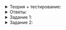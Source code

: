 <details>
<summary>Теория + тестирование:</summary>

# Опасности экспоненты

Логарифм — отличная вещь. Число может быть большим, например сто миллионов, а цифр в нём будет всего девять. Девять операций лучше, чем сто миллионов. Но бывает логарифм «наоборот»‎, который называется «**экспонента**». Он далеко не столь приятен.

В прошлом спринте вы решали задачу о числах Фибоначчи. Эти числа F_n задаются так: F_0 = 0, F_1 = 1, а остальные получаются по формуле F_n = F_{n-1} + F_{n-2}.

Ваше решение могло выглядеть так:

```cpp
#include <cstdint>
#include <iostream>
#include <string>

using namespace std;

// числа Фибоначчи довольно быстро растут, используем int64_t
int64_t F(int i) {
    // тут обработаем i == 0 и i == 1
    if (i <= 0) {
        return 0;
    }

    if (i == 1) {
        return 1;
    }

    // рекурсивно вызовем саму функцию F
    return F(i - 1) + F(i - 2);
}

int main() {
    int i;

    while (true) {
        cout << "Введите индекс: "s;
        if (!(cin >> i)) {
            break;
        }

        cout << "Fi = "s << F(i) << endl;
    }
}

```

Сомнения может вызвать рекурсия. Ей вычисляется  `F`. Но глубина рекурсии не превышает  `i`. В наших примерах  `i`  будет в пределах 100, что вполне допустимо. На первый взгляд программа работает неплохо:

```cpp
Введите индекс: 0
Fi = 0
Введите индекс: 1
Fi = 1
Введите индекс: 2
Fi = 1
Введите индекс: 3
Fi = 2
Введите индекс: 4
Fi = 3
Введите индекс: 5
Fi = 5
Введите индекс: 6
Fi = 8
Введите индекс: 10
Fi = 55
Введите индекс: 20
Fi = 6765
Введите индекс: 30
Fi = 832040
Введите индекс: 40
Fi = 102334155

```

Но перед вычислением 40-го числа была подозрительная пауза. Введём 45. Поначалу показалось, что программа зависла. Но в конце концов она выдала результат:

```cpp
Введите индекс: 45
Fi = 1134903170

```

У программы такой простой код, но уже явные проблемы с производительностью! Чтобы оценить их, измерим время, внеся изменения в  `main`:

```cpp
...

int main() {
    for (int i = 0; i < 100; ++i) {
        int64_t fi;
        {
            LOG_DURATION("Number "s + std::to_string(i));
            fi = F(i);
        }
        cout << fi << endl;
    }
}

```

Посмотрим, что выдаст программа:

```cpp
Number 0: 0 ms
0
Number 1: 0 ms
1
Number 2: 0 ms
1
...
Number 27: 3 ms
196418
Number 28: 3 ms
317811
Number 29: 7 ms
514229
Number 30: 12 ms
832040
Number 31: 15 ms
1346269
Number 32: 36 ms
2178309
Number 33: 96 ms
3524578
...
Number 43: 4004 ms
433494437
Number 44: 6674 ms
701408733
Number 45: 10793 ms
1134903170
Number 46: 17412 ms
1836311903

```

Проблемы начались примерно с 27-го числа и начали увеличиваться лавинообразно, когда количество миллисекунд само стало напоминать числа Фибоначчи. Если подумать, сколько операций совершит вызов  `F`, можно понять: это вовсе не случайность.  `F`  вызывает две такие же функции и будет работать примерно столько, сколько обе они вместе взятые — точь-в-точь как в формуле самих чисел. Если так пойдёт дальше, для вычисления 80-го числа понадобится примерно восемь лет.

Количество операций возрастает минимум в два раза каждые два числа. Такая сложность называется экспоненциальной и обозначается O(a^N). Как правило, программы, имеющие такую сложность, непригодны для использования, потому что требуют колоссального времени даже при маленьких входных данных.

----------

Известно, что некоторый алгоритм, принимающий на вход N чисел, совершает количество операций примерно 2^N. Также известно, что при вводе десяти чисел время его работы составило одну миллисекунду. Каким примерно будет время работы алгоритма при вводе 100 чисел?

-   Десять миллисекунд
    
-   100 миллисекунд
    
-   Одну минуту
    
-   Несколько часов
    
-   Около суток
    
-   От нескольких месяцев до года
    
-   В районе десяти лет
    
-   Вы шутите? Он будет работать в несколько миллионов раз дольше, чем существует Вселенная!
    

Результат для 100 чисел будет в 2^{90} раз медленнее, чем для десяти. Трудно поверить, но такой алгоритм действительно потребовал бы миллионы миллиардов лет для работы.

----------

Это абсолютно неприемлемая сложность, ведь числа Фибоначчи можно вычислить даже без компьютера, простым сложением в столбик. Числа длинные, работа будет трудоёмкой, но времени понадобится явно меньше. Минус нашего алгоритма в том, что он многократно вычисляет одни и те же числа Фибоначчи, вместо того чтобы сделать это один раз. Чтобы такого не случалось, достаточно постоянно помнить два предыдущих числа:

```cpp
int64_t F2(int i) {
    if (i == 0) {
        return 0;
    }

    int64_t prev0 = 0, prev1 = 1;

    for (int t = 1; t < i; ++t) {
        int64_t next = prev0 + prev1;
        prev0 = prev1;
        prev1 = next;
    }

    return prev1;
}

```

Решение настолько быстрое, что профилировщик даже не может заметить разницы между вычислениями, выдавая каждый раз ноль миллисекунд:

```cpp
Number 0: 0 ms
0
Number 1: 0 ms
1
...
Number 90: 0 ms
2880067194370816120
Number 91: 0 ms
4660046610375530309
Number 92: 0 ms
7540113804746346429
Number 93: 0 ms
-6246583658587674878
Number 94: 0 ms
1293530146158671551
Number 95: 0 ms
-4953053512429003327
Number 96: 0 ms
-3659523366270331776
Number 97: 0 ms
-8612576878699335103
Number 98: 0 ms
6174643828739884737
Number 99: 0 ms
-2437933049959450366

```

На 93-м месте вдруг появилось отрицательное число. Это значит, что результат перестал помещаться в  `int64_t`, и дальнейшее вычисление не имеет смысла.

----------

Посчитайте количество операций сложений при вычислении  `F2(N)`. Дайте наилучшую оценку:

-   O(1)
    
-   O(N)
    
-   O(N^2)
    

Эта таблица наглядно показывает рост асимптотик на нескольких примерах. С экспонентой действительно лучше не связываться.

____________________________________________________________________________________________________________________________________________________________________________________________________________________________________________________________________________________________________________________________________________________________________________________________________________________________________________________________________________________________________________________________________________________________________________________________________________________________________

</details>

<details>
<summary>Ответы:</summary>

# Ответы на задания

Известно, что некоторый алгоритм, принимающий на вход N чисел, совершает количество операций примерно 2^N. Также известно, что при вводе десяти чисел время его работы составило одну миллисекунду. Каким примерно будет время работы алгоритма при вводе 100 чисел?

-   **(-)**  Десять миллисекунд
    
-   **(-)**  100 миллисекунд
    
-   **(-)**  Одну минуту
    
-   **(-)**  Несколько часов
    
-   **(-)**  Около суток
    
-   **(-)**  От нескольких месяцев до года
    
-   **(-)**  В районе десяти лет
    
-   **(+)**  Вы шутите? Он будет работать в несколько миллионов раз дольше, чем существует Вселенная!
    

----------

Посчитайте количество операций сложений при вычислении  `F2(N)`. Дайте наилучшую оценку:

-   **(-)**  O(1)

> Маловато! Цикл сделает примерно N шагов, каждый шаг делает одно сложение.

-   **(+)**  O(N)

> Да, цикл делает N-1 сложение.

-   **(-)**  O(N^2)

> Перебор. Если быть точным, цикл делает N-1 сложение, что подходит под O(N).

</details>

<details>
<summary>Задание 1:</summary>

### Задание 1

Перед вами экспоненциальный алгоритм для так называемых чисел «‎трибоначчи»‎. Ускорьте его, не меняя результат работы.

### Ограничения

В заготовке кода дана функция  `T`. Она решает поставленную задачу верно, но медленно. Не меняйте поведение этой функции.

### Пример

-   `T(0) = 0`
-   `T(2) = 1`
-   `T(7) = 13`
-   `T(15) = 1705`

### Что отправлять на проверку

Включите в решение оптимизированный вариант  `T`. Функция  `main`  будет игнорироваться.

### Как будет тестироваться ваш код

Будет проверено, что  `T`  верно находит числа трибоначчи, и что её поведение не изменилось. Функция  `main`  будет игнорироваться.

### Подсказка

Избавьтесь от рекурсии. В цикле теперь нужно помнить три последних числа. Обратите внимание, что числа трибоначчи начинаются с двух нулей и единицы.

</details>

<details>
<summary>Задание 2:</summary>

### Задание 2

Иногда экспонента всё-таки необходима. Реализуйте брутфорс для подбора пароля к секретному объекту Неверляндии. К счастью, контрразведка Неверляндии не очень продвинута — Неверландский системный администратор Артур установил пароль, содержащий всего пять латинских букв верхнего регистра A-Z. Вам не составит труда подобрать его. Функция проверки пароля будет передана в качестве аргумента.

### Ограничения

Не меняйте сигнатуру функции  `BruteForce`.

### Пример

Если пароль  `ABCDE`, то  `check("ABCDE"s) == true`,  `check(str) == false`, где  `str`  — любая другая строка.

### Что отправлять на проверку

Включите в решение реализацию функции  `BruteForce`. Функция  `main`  при проверке будет игнорироваться.

### Как будет тестироваться ваш код

Функция  `BruteForce`  будет вызываться с различными предикатами  `check`. Для каждого гарантируется, что есть ровно одна строка из пяти символов A-Z, на которой он истинен.

### Подсказка

Вы можете выбрать один из двух подходов к решению.

1.  Простой. Реализуйте 5 вложенных циклов по  `char`  от  `'A'`  до  `'Z'`.
2.  Универсальный. Годится, если длина пароля заранее неизвестна. Напишите рекурсивную функцию  `string BruteForceInternal(F check, const string& begin, int n)`. При  `n == 5`  она будет вызывать  `check(begin)`  и возвращать результат вызова в случае успеха, пустую строку в случае неудачи. При  `n < 5`  она будет вызывать себя, приписывая к  `begin`  всевозможные символы и увеличивая  `n`  на 1. Если рекурсивный вызов  `BruteForceInternal`  вернул непустую строку, то это и есть правильный ответ, дальнейший перебор не нужен.

</details>
